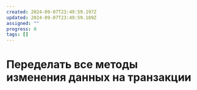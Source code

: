 ```yaml
---
created: 2024-09-07T23:49:59.197Z
updated: 2024-09-07T23:49:59.189Z
assigned: ""
progress: 0
tags: []
---
```


# Переделать все методы изменения данных на транзакции
